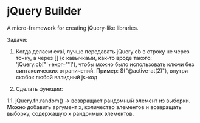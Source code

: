 jQuery Builder
==============

A micro-framework for creating jQuery-like libraries.

Задачи:

1. Когда делаем eval, лучше передавать jQuery.cb в строку не через точку, а через [] (с кавычками, как-то вроде такого: 'jQuery.cb["'+expr+'"]'), чтобы можно было использовать ключи без синтаксических ограничений. Пример: $("@active-at(2)"), внутри скобок любой валидный js-код

2. Сделать функции:
  
  1.1. jQuery.fn.random() -> возвращает рандомный элемент из выборки. Можно добавить аргумент x, количество элементов и возвращать выборку, содержашую x рандонмых элементов.
